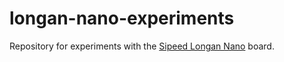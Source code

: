 # longan-nano-experiments

Repository for experiments with the [Sipeed Longan Nano](http://longan.sipeed.com/en/)
board.
